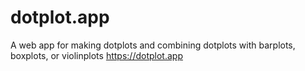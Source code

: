 # dotplot.app
A web app for making dotplots and combining dotplots with barplots, boxplots, or violinplots https://dotplot.app
